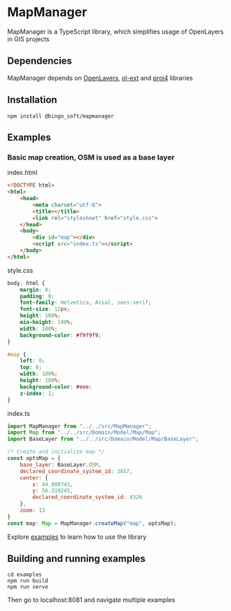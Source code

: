 # MapManager

MapManager is a TypeScript library, which simplifies usage of OpenLayers in GIS projects

## Dependencies

MapManager depends on [OpenLayers](https://github.com/openlayers/openlayers), [ol-ext](https://viglino.github.io/ol-ext) and [proj4](https://github.com/proj4js/proj4js) libraries

## Installation

```
npm install @bingo_soft/mapmanager
```

## Examples

### Basic map creation, OSM is used as a base layer

index.html

```html
<!DOCTYPE html>
<html>
    <head>
        <meta charset="utf-8">
        <title></title>
        <link rel="stylesheet" href="style.css">
    </head>
    <body>
        <div id="map"></div>
        <script src="index.ts"></script>
    </body>
</html>
```

style.css

```css
body, html {
    margin: 0;
    padding: 0;
    font-family: Helvetica, Arial, sans-serif;
    font-size: 12px;
    height: 100%;
    min-height: 100%;
    width: 100%;
    background-color: #f9f9f9;
}

#map {
    left: 0;
    top: 0;
    width: 100%;
    height: 100%;
    background-color: #eee;
    z-index: 1;
}
```

index.ts

```js
import MapManager from "../../src/MapManager";
import Map from "../../src/Domain/Model/Map/Map";
import BaseLayer from "../../src/Domain/Model/Map/BaseLayer";

/* Create and initialize map */
const optsMap = { 
    base_layer: BaseLayer.OSM,
    declared_coordinate_system_id: 3857,
    center: {
        x: 44.008741,
        y: 56.319241,
        declared_coordinate_system_id: 4326
    }, 
    zoom: 13
}
const map: Map = MapManager.createMap("map", optsMap);
```

Explore [examples](examples/) to learn how to use the library

## Building and running examples

```
cd examples
npm run build
npm run serve
```

Then go to localhost:8081 and navigate multiple examples
